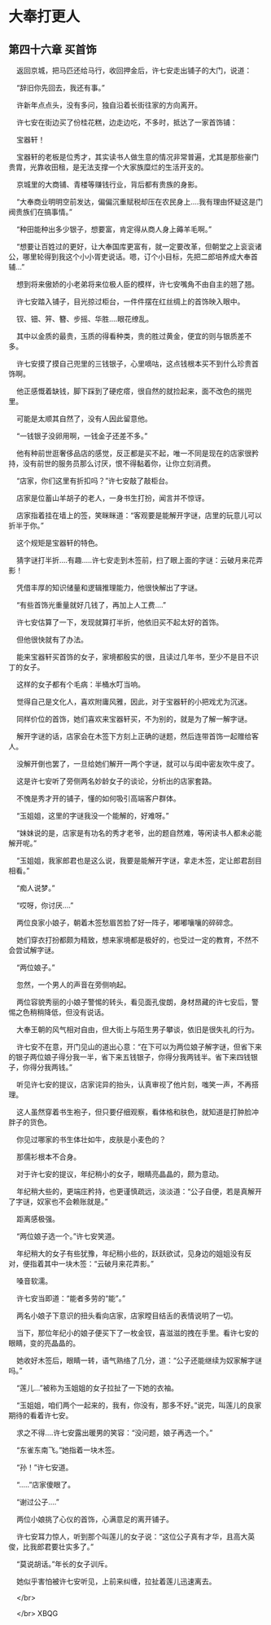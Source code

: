 # 大奉打更人 
 ## 第四十六章 买首饰
     返回京城，把马匹还给马行，收回押金后，许七安走出铺子的大门，说道：

    “辞旧你先回去，我还有事。”

    许新年点点头，没有多问，独自沿着长街往家的方向离开。

    许七安在街边买了份桂花糕，边走边吃，不多时，抵达了一家首饰铺：

    宝器轩！

    宝器轩的老板是位秀才，其实读书人做生意的情况非常普遍，尤其是那些豪门贵胄，光靠收田租，是无法支撑一个大家族糜烂的生活开支的。

    京城里的大商铺、青楼等赚钱行业，背后都有贵族的身影。

    “大奉商业明明空前发达，偏偏沉重赋税却压在农民身上....我有理由怀疑这是门阀贵族们在搞事情。”

    “种田能种出多少银子，想要富，肯定得从商人身上薅羊毛啊。”

    “想要让百姓过的更好，让大奉国库更富有，就一定要改革，但朝堂之上衮衮诸公，哪里轮得到我这个小小胥吏说话。嗯，订个小目标，先把二郎培养成大奉首辅...”

    想到将来傲娇的小老弟将来位极人臣的模样，许七安嘴角不由自主的翘了翘。

    许七安踏入铺子，目光掠过柜台，一件件摆在红丝绸上的首饰映入眼中。

    钗、钿、笄、簪、步摇、华胜....眼花缭乱。

    其中以金质的最贵，玉质的得看种类，贵的胜过黄金，便宜的则与银质差不多。

    许七安摸了摸自己兜里的三钱银子，心里嘀咕，这点钱根本买不到什么珍贵首饰啊。

    他正感慨着缺钱，脚下踩到了硬疙瘩，很自然的就捡起来，面不改色的揣兜里。

    可能是太顺其自然了，没有人因此留意他。

    “一钱银子没卵用啊，一钱金子还差不多。”

    他有种前世逛奢侈品店的感觉，反正都是买不起，唯一不同是现在的店家很矜持，没有前世的服务员那么讨厌，恨不得黏着你，让你立刻消费。

    “店家，你们这里有折扣吗？”许七安敲了敲柜台。

    店家是位蓄山羊胡子的老人，一身书生打扮，闻言并不惊讶。

    店家指着挂在墙上的签，笑眯眯道：“客观要是能解开字谜，店里的玩意儿可以折半于你。”

    这个规矩是宝器轩的特色。

    猜字谜打半折....有趣.....许七安走到木签前，扫了眼上面的字谜：云破月来花弄影！

    凭借丰厚的知识储量和逻辑推理能力，他很快解出了字谜。

    “有些首饰光重量就好几钱了，再加上人工费....”

    许七安估算了一下，发现就算打半折，他依旧买不起太好的首饰。

    但他很快就有了办法。

    能来宝器轩买首饰的女子，家境都殷实的很，且读过几年书，至少不是目不识丁的女子。

    这样的女子都有个毛病：半桶水叮当响。

    觉得自己是文化人，喜欢附庸风雅，因此，对于宝器轩的小把戏尤为沉迷。

    同样价位的首饰，她们喜欢来宝器轩买，不为别的，就是为了解一解字谜。

    解开字谜的话，店家会在木签下方刻上正确的谜题，然后连带首饰一起赠给客人。

    没解开倒也罢了，一旦给她们解开一两个字谜，就可以与闺中密友吹牛皮了。

    这是许七安听了旁侧两名妙龄女子的谈论，分析出的店家套路。

    不愧是秀才开的铺子，懂的如何吸引高端客户群体。

    “玉姐姐，这里的字谜我没一个能解的，好难呀。”

    “妹妹说的是，店家是有功名的秀才老爷，出的题自然难，等闲读书人都未必能解开呢。”

    “玉姐姐，我家郎君也是这么说，我要是能解开字谜，拿走木签，定让郎君刮目相看。”

    “痴人说梦。”

    “哎呀，你讨厌....”

    两位良家小娘子，朝着木签愁眉苦脸了好一阵子，嘟嘟嚷嚷的碎碎念。

    她们穿衣打扮都颇为精致，想来家境都是极好的，也受过一定的教育，不然不会尝试解字谜。

    “两位娘子。”

    忽然，一个男人的声音在旁侧响起。

    两位容貌秀丽的小娘子警惕的转头，看见面孔俊朗，身材昂藏的许七安后，警惕之色稍稍降低，但没有说话。

    大奉王朝的风气相对自由，但大街上与陌生男子攀谈，依旧是很失礼的行为。

    许七安不在意，开门见山的道出心意：“在下可以为两位娘子解字谜，但省下来的银子两位娘子得分我一半，省下来五钱银子，你得分我两钱半。省下来四钱银子，你得分我两钱。”

    听见许七安的提议，店家诧异的抬头，认真审视了他片刻，嗤笑一声，不再搭理。

    这人虽然穿着书生袍子，但只要仔细观察，看体格和肤色，就知道是打肿脸冲胖子的货色。

    你见过哪家的书生体壮如牛，皮肤是小麦色的？

    那儒衫根本不合身。

    对于许七安的提议，年纪稍小的女子，眼睛亮晶晶的，颇为意动。

    年纪稍大些的，更端庄矜持，也更谨慎疏远，淡淡道：“公子自便，若是真解开了字谜，奴家也不会赖账就是。”

    距离感极强。

    “两位娘子选一个。”许七安笑道。

    年纪稍大的女子有些犹豫，年纪稍小些的，跃跃欲试，见身边的姐姐没有反对，便指着其中一块木签：“云破月来花弄影。”

    嗓音软濡。

    许七安当即道：“能者多劳的“能”。”

    两名小娘子下意识的扭头看向店家，店家瞠目结舌的表情说明了一切。

    当下，那位年纪小的娘子便买下了一枚金钗，喜滋滋的拽在手里。看许七安的眼睛，变的亮晶晶的。

    她收好木签后，眼睛一转，语气熟络了几分，道：“公子还能继续为奴家解字谜吗。”

    “莲儿...”被称为玉姐姐的女子拉扯了一下她的衣袖。

    “玉姐姐，咱们两个一起来的，我有，你没有，那多不好。”说完，叫莲儿的良家期待的看着许七安。

    求之不得....许七安露出暖男的笑容：“没问题，娘子再选一个。”

    “东雀东南飞。”她指着一块木签。

    “孙！”许七安道。

    “.....”店家傻眼了。

    “谢过公子....”

    两位小娘挑了心仪的首饰，心满意足的离开铺子。

    许七安耳力惊人，听到那个叫莲儿的女子说：“这位公子真有才华，且高大英俊，比我郎君要壮实多了。”

    “莫说胡话。”年长的女子训斥。

    她似乎害怕被许七安听见，上前来纠缠，拉扯着莲儿迅速离去。

    &lt;/br&gt;

    &lt;/br&gt; 
XBQG